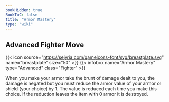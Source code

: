 ```yaml
---
bookHidden: true
BookToC: false
title: "Armor Mastery"
type: "wiki"
---
```

## Advanced Fighter Move
{{< icon source="https://seiyria.com/gameicons-font/svg/breastplate.svg" name="breastplate" size="50" >}}
{{< infobox name="Armor Mastery" type="Advanced" class="Fighter" >}}

When you make your armor take the brunt of damage dealt to you, the damage is negated but you must reduce the armor value of your armor or shield (your choice) by 1. The value is reduced each time you make this choice. If the reduction leaves the item with 0 armor it is destroyed.